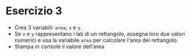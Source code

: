 # Esercizio 3

- Crea 3 variabili: `area`, `x` e `y`.
- Se `x` e `y` rappresentano i lati di un rettangolo, assegna loro due valori numerici e usa la variabile `area` per calcolare l'area del rettangolo.
- Stampa in console il valore dell'area